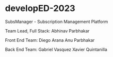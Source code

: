 ﻿# developED-2023


SubsManager - Subscription Management Platform

Team Lead, Full Stack:
Abhinav Parbhakar

Front End Team:
Diego Arana
Anu Parbhakar

Back End Team:
Gabriel Vasquez
Xavier Quintanilla